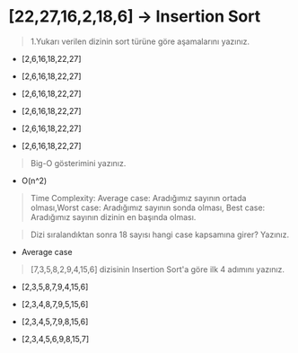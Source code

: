 # [22,27,16,2,18,6] -> Insertion Sort

>1.Yukarı verilen dizinin sort türüne göre aşamalarını yazınız.

- [2,6,16,18,22,27]

- [2,6,16,18,22,27]

- [2,6,16,18,22,27]

- [2,6,16,18,22,27]

- [2,6,16,18,22,27]

- [2,6,16,18,22,27]

> Big-O gösterimini yazınız.

- O(n^2)

> Time Complexity: Average case: Aradığımız sayının ortada olması,Worst case: Aradığımız sayının sonda olması, Best case: Aradığımız sayının dizinin en başında olması.

> Dizi sıralandıktan sonra 18 sayısı hangi case kapsamına girer? Yazınız.

- Average case

> [7,3,5,8,2,9,4,15,6] dizisinin Insertion Sort'a göre ilk 4 adımını yazınız.

- [2,3,5,8,7,9,4,15,6]

- [2,3,4,8,7,9,5,15,6]

- [2,3,4,5,7,9,8,15,6]

- [2,3,4,5,6,9,8,15,7]
